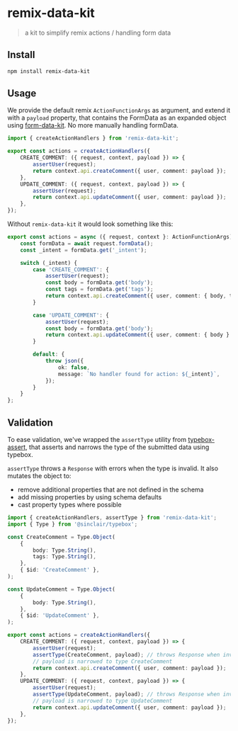 # remix-data-kit

> a kit to simplify remix actions / handling form data

## Install

```sh
npm install remix-data-kit
```

## Usage

We provide the default remix `ActionFunctionArgs` as argument, and extend it with a `payload` property, that contains the FormData as an expanded object using [form-data-kit]. No more manually handling formData.

```ts
import { createActionHandlers } from 'remix-data-kit';

export const actions = createActionHandlers({
	CREATE_COMMENT: ({ request, context, payload }) => {
		assertUser(request);
		return context.api.createComment({ user, comment: payload });
	},
	UPDATE_COMMENT: ({ request, context, payload }) => {
		assertUser(request);
		return context.api.updateComment({ user, comment: payload });
	},
});
```

Without `remix-data-kit` it would look something like this:

```ts
export const actions = async ({ request, context }: ActionFunctionArgs) => {
	const formData = await request.formData();
	const _intent = formData.get('_intent');

	switch (_intent) {
		case 'CREATE_COMMENT': {
			assertUser(request);
			const body = formData.get('body');
			const tags = formData.get('tags');
			return context.api.createComment({ user, comment: { body, tags } });
		}

		case 'UPDATE_COMMENT': {
			assertUser(request);
			const body = formData.get('body');
			return context.api.updateComment({ user, comment: { body } });
		}

		default: {
			throw json({
				ok: false,
				message: `No handler found for action: ${_intent}`,
			});
		}
	}
};
```

## Validation

To ease validation, we've wrapped the `assertType` utility from [typebox-assert], that asserts and narrows the type of the submitted data using typebox.

`assertType` throws a `Response` with errors when the type is invalid. It also mutates the object to:

- remove additional properties that are not defined in the schema
- add missing properties by using schema defaults
- cast property types where possible

```ts
import { createActionHandlers, assertType } from 'remix-data-kit';
import { Type } from '@sinclair/typebox';

const CreateComment = Type.Object(
	{
		body: Type.String(),
		tags: Type.String(),
	},
	{ $id: 'CreateComment' },
);

const UpdateComment = Type.Object(
	{
		body: Type.String(),
	},
	{ $id: 'UpdateComment' },
);

export const actions = createActionHandlers({
	CREATE_COMMENT: ({ request, context, payload }) => {
		assertUser(request);
		assertType(CreateComment, payload); // throws Response when invalid
		// payload is narrowed to type CreateComment
		return context.api.createComment({ user, comment: payload });
	},
	UPDATE_COMMENT: ({ request, context, payload }) => {
		assertUser(request);
		assertType(UpdateComment, payload); // throws Response when invalid
		// payload is narrowed to type UpdateComment
		return context.api.updateComment({ user, comment: payload });
	},
});
```

[typebox-assert]: https://npmjs.com/typebox-assert
[form-data-kit]: https://npmjs.com/form-data-kit

